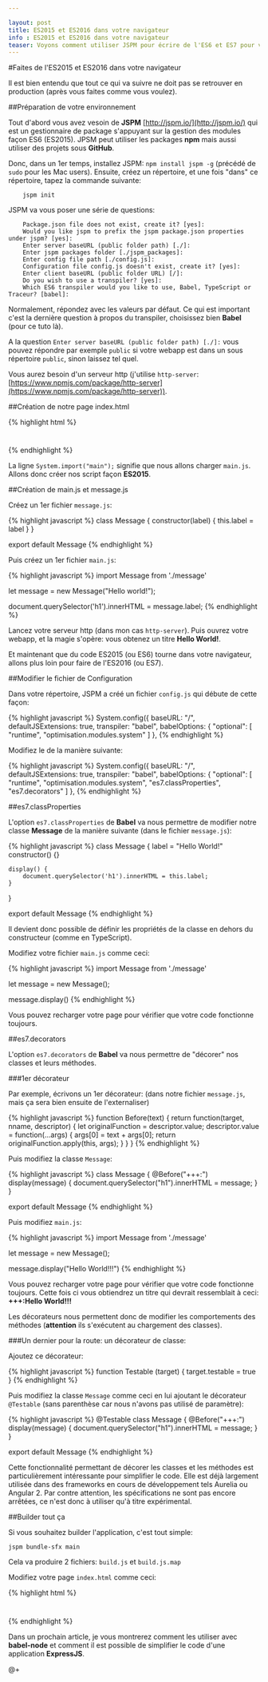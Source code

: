 ```yaml
---

layout: post
title: ES2015 et ES2016 dans votre navigateur
info : ES2015 et ES2016 dans votre navigateur
teaser: Voyons comment utiliser JSPM pour écrire de l'ES6 et ES7 pour votre navigateur
---
```


#Faites de l'ES2015 et ES2016 dans votre navigateur

Il est bien entendu que tout ce qui va suivre ne doit pas se retrouver en production (après vous faites comme vous voulez).

##Préparation de votre environnement

Tout d'abord vous avez vesoin de **JSPM** [http://jspm.io/](http://jspm.io/) qui est un gestionnaire de package s'appuyant sur la gestion des modules façon ES6 (ES2015). JPSM peut utiliser les packages **npm** mais aussi utiliser des projets sous **GitHub**.

Donc, dans un 1er temps, installez JSPM: `npm install jspm -g` (précédé de `sudo` pour les Mac users).
Ensuite, créez un répertoire, et une fois "dans" ce répertoire, tapez la commande suivante:

		jspm init

JSPM va vous poser une série de questions:

		Package.json file does not exist, create it? [yes]:
		Would you like jspm to prefix the jspm package.json properties under jspm? [yes]:
		Enter server baseURL (public folder path) [./]:
		Enter jspm packages folder [./jspm_packages]:
		Enter config file path [./config.js]:
		Configuration file config.js doesn't exist, create it? [yes]:
		Enter client baseURL (public folder URL) [/]:
		Do you wish to use a transpiler? [yes]:
		Which ES6 transpiler would you like to use, Babel, TypeScript or Traceur? [babel]:

Normalement, répondez avec les valeurs par défaut. Ce qui est important c'est la dernière question à propos du transpiler, choisissez bien **Babel** (pour ce tuto là).

A la question `Enter server baseURL (public folder path) [./]:` vous pouvez répondre par exemple `public` si votre webapp est dans un sous répertoire `public`, sinon laissez tel quel.

Vous aurez besoin d'un serveur http (j'utilise `http-server`: [https://www.npmjs.com/package/http-server](https://www.npmjs.com/package/http-server)).

##Création de notre page index.html

{% highlight html %}
<!DOCTYPE html>
<html>
<head>
  <meta charset="utf-8">
  <title>ES2015-2016</title>
</head>
<body>
	<h1></h1>
  <script src="jspm_packages/system.js"></script>
  <script src="config.js"></script>
  <script>
    System.import("main");
  </script>
</body>
</html>
{% endhighlight %}

La ligne `System.import("main");` signifie que nous allons charger `main.js`. Allons donc créer nos script façon **ES2015**.

##Création de main.js et message.js

Créez un 1er fichier `message.js`:

{% highlight javascript %}
class Message {
	constructor(label) {
		this.label = label
	}
}

export default Message
{% endhighlight %}

Puis créez un 1er fichier `main.js`:

{% highlight javascript %}
import Message from './message'

let message = new Message("Hello world!");

document.querySelector('h1').innerHTML = message.label;
{% endhighlight %}

Lancez votre serveur http (dans mon cas `http-server`). Puis ouvrez votre webapp, et la magie s'opère: vous obtenez un titre **Hello World!**.

Et maintenant que du code ES2015 (ou ES6) tourne dans votre navigateur, allons plus loin pour faire de l'ES2016 (ou ES7).

##Modifier le fichier de Configuration

Dans votre répertoire, JSPM a créé un fichier `config.js` qui débute de cette façon:

{% highlight javascript %}
System.config({
  baseURL: "/",
  defaultJSExtensions: true,
  transpiler: "babel",
  babelOptions: {
    "optional": [
      "runtime",
      "optimisation.modules.system"
    ]
  },
{% endhighlight %}

Modifiez le de la manière suivante:

{% highlight javascript %}
System.config({
  baseURL: "/",
  defaultJSExtensions: true,
  transpiler: "babel",
  babelOptions: {
    "optional": [
      "runtime",
      "optimisation.modules.system",
      "es7.classProperties",
      "es7.decorators"
    ]
  },
{% endhighlight %}

##es7.classProperties

L'option `es7.classProperties` de **Babel** va nous permettre de modifier notre classe **Message** de la manière suivante (dans le fichier `message.js`):

{% highlight javascript %}
class Message {
	label = "Hello World!"
	constructor() {}

	display() {
		document.querySelector('h1').innerHTML = this.label;
	}
}

export default Message
{% endhighlight %}

Il devient donc possible de définir les propriétés de la classe en dehors du constructeur (comme en TypeScript).

Modifiez votre fichier `main.js` comme ceci:

{% highlight javascript %}
import Message from './message'

let message = new Message();

message.display()
{% endhighlight %}

Vous pouvez recharger votre page pour vérifier que votre code fonctionne toujours.

##es7.decorators

L'option `es7.decorators` de **Babel** va nous permettre de "décorer" nos classes et leurs méthodes.

###1er décorateur

Par exemple, écrivons un 1er décorateur: (dans notre fichier `message.js`, mais ça sera bien ensuite de l'externaliser)

{% highlight javascript %}
function Before(text) {
  return function(target, nname, descriptor) {
    let originalFunction = descriptor.value;
    descriptor.value = function(...args) {
      args[0] = text + args[0];
      return originalFunction.apply(this, args);
    }
  }
}
{% endhighlight %}

Puis modifiez la classe `Message`:

{% highlight javascript %}
class Message {
	@Before("+++:")
	display(message) {
		document.querySelector("h1").innerHTML = message;
	}
}

export default Message
{% endhighlight %}

Puis modifiez `main.js`:

{% highlight javascript %}
import Message from './message'

let message = new Message();

message.display("Hello World!!!")
{% endhighlight %}

Vous pouvez recharger votre page pour vérifier que votre code fonctionne toujours. Cette fois ci vous obtiendrez un titre qui devrait ressemblait à ceci: **+++:Hello World!!!**

Les décorateurs nous permettent donc de modifier les comportements des méthodes (**attention** ils s'exécutent au chargement des classes).

###Un dernier pour la route: un décorateur de classe:

Ajoutez ce décorateur:

{% highlight javascript %}
function Testable (target) { target.testable = true }
{% endhighlight %}

Puis modifiez la classe `Message` comme ceci en lui ajoutant le décorateur `@Testable` (sans parenthèse car nous n'avons pas utilisé de paramètre):

{% highlight javascript %}
@Testable
class Message {
	@Before("+++:")
	display(message) {
		document.querySelector("h1").innerHTML = message;
	}
}

export default Message
{% endhighlight %}


Cette fonctionnalité permettant de décorer les classes et les méthodes est particulièrement intéressante pour simplifier le code. Elle est déjà largement utilisée dans des frameworks en cours de développement tels Aurelia ou Angular 2. Par contre attention, les spécifications ne sont pas encore arrêtées, ce n'est donc à utiliser qu'à titre expérimental.

##Builder tout ça

Si vous souhaitez builder l'application, c'est tout simple:

    jspm bundle-sfx main
    
Cela va produire 2 fichiers: `build.js` et `build.js.map`

Modifiez votre page `index.html` comme ceci:

{% highlight html %}
<!DOCTYPE html>
<html>
<head>
  <meta charset="utf-8">
  <title>ES2015-2016</title>
</head>
<body>
	<h1></h1>
  <script src="build.js"></script>
</body>
</html>
{% endhighlight %}


Dans un prochain article, je vous montrerez comment les utiliser avec **babel-node** et comment il est possible de simplifier le code d'une application **ExpressJS**.

@+
 
